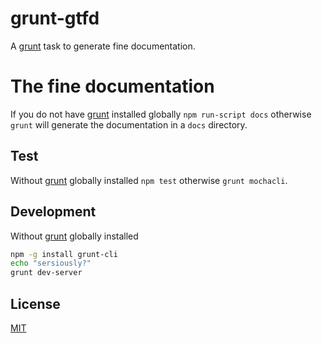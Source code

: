 # grunt-gtfd

A [grunt](http://gruntjs.com) task to generate fine documentation.


# The fine documentation

If you do not have [grunt](http://gruntjs.com) installed globally `npm run-script docs`
otherwise `grunt` will generate the documentation in a `docs` directory.


## Test

Without [grunt](http://gruntjs.com) globally installed `npm test` otherwise `grunt mochacli`.


## Development

Without [grunt](http://gruntjs.com) globally installed
```sh
npm -g install grunt-cli
echo "sersiously?"
grunt dev-server
```


## License

[MIT](LICENSE)

